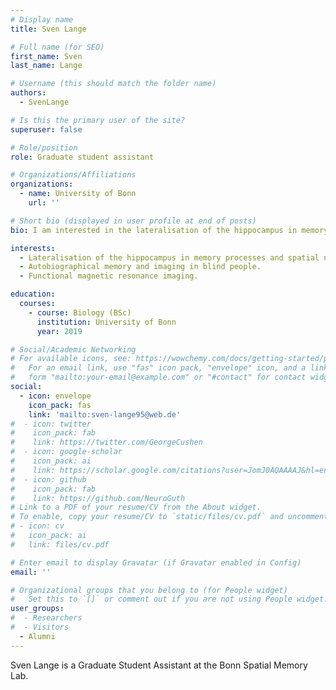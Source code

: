 ```yaml
---
# Display name
title: Sven Lange

# Full name (for SEO)
first_name: Sven
last_name: Lange

# Username (this should match the folder name)
authors:
  - SvenLange

# Is this the primary user of the site?
superuser: false

# Role/position
role: Graduate student assistant

# Organizations/Affiliations
organizations:
  - name: University of Bonn
    url: ''

# Short bio (displayed in user profile at end of posts)
bio: I am interested in the lateralisation of the hippocampus in memory processes and spatial navigation, neural correlates of autobiographical memory and imagination in blind persons, and fMRI.

interests:
  - Lateralisation of the hippocampus in memory processes and spatial navigation.
  - Autobiographical memory and imaging in blind people.
  - Functional magnetic resonance imaging.

education:
  courses:
    - course: Biology (BSc)
      institution: University of Bonn
      year: 2019

# Social/Academic Networking
# For available icons, see: https://wowchemy.com/docs/getting-started/page-builder/#icons
#   For an email link, use "fas" icon pack, "envelope" icon, and a link in the
#   form "mailto:your-email@example.com" or "#contact" for contact widget.
social:
  - icon: envelope
    icon_pack: fas
    link: 'mailto:sven-lange95@web.de'
#  - icon: twitter
#    icon_pack: fab
#    link: https://twitter.com/GeorgeCushen
#  - icon: google-scholar
#    icon_pack: ai
#    link: https://scholar.google.com/citations?user=JomJ0AQAAAAJ&hl=en&oi=ao
#  - icon: github
#    icon_pack: fab
#    link: https://github.com/NeuroGuth
# Link to a PDF of your resume/CV from the About widget.
# To enable, copy your resume/CV to `static/files/cv.pdf` and uncomment the lines below.
# - icon: cv
#   icon_pack: ai
#   link: files/cv.pdf

# Enter email to display Gravatar (if Gravatar enabled in Config)
email: ''

# Organizational groups that you belong to (for People widget)
#   Set this to `[]` or comment out if you are not using People widget.
user_groups:
#  - Researchers
#  - Visitors
  - Alumni
---
```


Sven Lange is a Graduate Student Assistant at the Bonn Spatial Memory Lab.